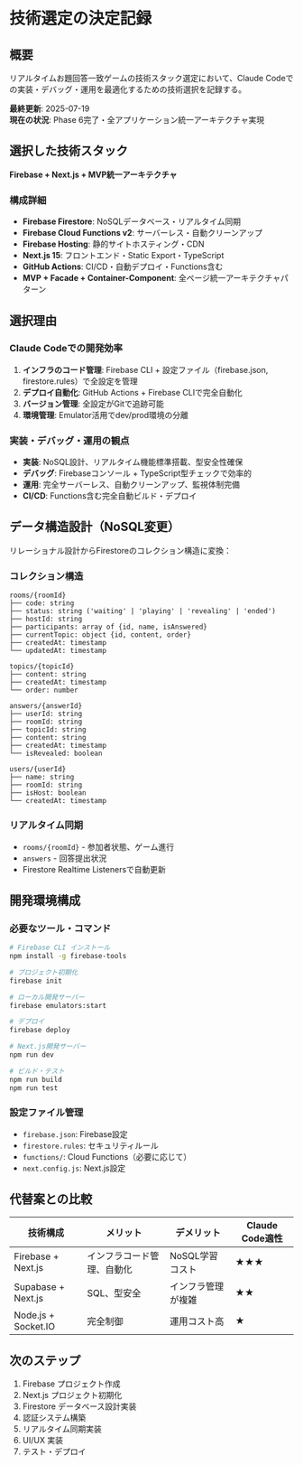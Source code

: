 # 技術選定の決定記録

## 概要

リアルタイムお題回答一致ゲームの技術スタック選定において、Claude Codeでの実装・デバッグ・運用を最適化するための技術選択を記録する。

**最終更新**: 2025-07-19  
**現在の状況**: Phase 6完了・全アプリケーション統一アーキテクチャ実現

## 選択した技術スタック

**Firebase + Next.js + MVP統一アーキテクチャ**

### 構成詳細
- **Firebase Firestore**: NoSQLデータベース・リアルタイム同期
- **Firebase Cloud Functions v2**: サーバーレス・自動クリーンアップ
- **Firebase Hosting**: 静的サイトホスティング・CDN
- **Next.js 15**: フロントエンド・Static Export・TypeScript
- **GitHub Actions**: CI/CD・自動デプロイ・Functions含む
- **MVP + Facade + Container-Component**: 全ページ統一アーキテクチャパターン

## 選択理由

### Claude Codeでの開発効率
1. **インフラのコード管理**: Firebase CLI + 設定ファイル（firebase.json, firestore.rules）で全設定を管理
2. **デプロイ自動化**: GitHub Actions + Firebase CLIで完全自動化
3. **バージョン管理**: 全設定がGitで追跡可能
4. **環境管理**: Emulator活用でdev/prod環境の分離

### 実装・デバッグ・運用の観点
- **実装**: NoSQL設計、リアルタイム機能標準搭載、型安全性確保
- **デバッグ**: Firebaseコンソール + TypeScript型チェックで効率的
- **運用**: 完全サーバーレス、自動クリーンアップ、監視体制完備
- **CI/CD**: Functions含む完全自動ビルド・デプロイ

## データ構造設計（NoSQL変更）

リレーショナル設計からFirestoreのコレクション構造に変換：

### コレクション構造
```
rooms/{roomId}
├── code: string
├── status: string ('waiting' | 'playing' | 'revealing' | 'ended')
├── hostId: string
├── participants: array of {id, name, isAnswered}
├── currentTopic: object {id, content, order}
├── createdAt: timestamp
└── updatedAt: timestamp

topics/{topicId}
├── content: string
├── createdAt: timestamp
└── order: number

answers/{answerId}
├── userId: string
├── roomId: string  
├── topicId: string
├── content: string
├── createdAt: timestamp
└── isRevealed: boolean

users/{userId}
├── name: string
├── roomId: string
├── isHost: boolean
└── createdAt: timestamp
```

### リアルタイム同期
- `rooms/{roomId}` - 参加者状態、ゲーム進行
- `answers` - 回答提出状況
- Firestore Realtime Listenersで自動更新

## 開発環境構成

### 必要なツール・コマンド
```bash
# Firebase CLI インストール
npm install -g firebase-tools

# プロジェクト初期化
firebase init

# ローカル開発サーバー
firebase emulators:start

# デプロイ
firebase deploy

# Next.js開発サーバー
npm run dev

# ビルド・テスト
npm run build
npm run test
```

### 設定ファイル管理
- `firebase.json`: Firebase設定
- `firestore.rules`: セキュリティルール
- `functions/`: Cloud Functions（必要に応じて）
- `next.config.js`: Next.js設定

## 代替案との比較

| 技術構成 | メリット | デメリット | Claude Code適性 |
|---------|----------|-----------|----------------|
| Firebase + Next.js | インフラコード管理、自動化 | NoSQL学習コスト | ★★★ |
| Supabase + Next.js | SQL、型安全 | インフラ管理が複雑 | ★★ |
| Node.js + Socket.IO | 完全制御 | 運用コスト高 | ★ |

## 次のステップ

1. Firebase プロジェクト作成
2. Next.js プロジェクト初期化
3. Firestore データベース設計実装
4. 認証システム構築
5. リアルタイム同期実装
6. UI/UX 実装
7. テスト・デプロイ